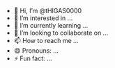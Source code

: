 - 👋 Hi, I’m @tHIGAS0000
- 👀 I’m interested in ...
- 🌱 I’m currently learning ...
- 💞️ I’m looking to collaborate on ...
- 📫 How to reach me ...
- 😄 Pronouns: ...
- ⚡ Fun fact: ...

<!---
tHIGAS0000/tHIGAS0000 is a ✨ special ✨ repository because its `README.md` (this file) appears on your GitHub profile.
You can click the Preview link to take 
private static final int COM ARESTA = 1 private static final int SEM ARESTA=0;
private final int numVertices:
private int numArestas; private int[][] matrizAdj,
public GrafoMatriz Adj(int numVertices) ( this.numVertices = numvertices:
this.matrizAdj new int[numVertices][numVertices);
public void adicionarArestalint orig, int dest) { if (this matrizAdj[ong][dest] SEM ARESTA) this matrizAdj[orig][dest] =COM_ARESTA this.numArestas
)
public int getNumVertices() (
return this.numVertices:
)
public int getNumÄrestas() (
return this numArestas:
public void adicionarArestaPonderadalint orig, int dest, int valor) (
CA digo a ser implementado
public int obterCusto Caminho(int[] caminhol
CA'digo a ser implementado
